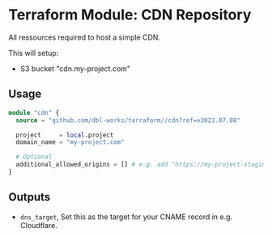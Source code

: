 # Terraform Module: CDN Repository

All ressources required to host a simple CDN.

This will setup:
- S3 bucket "cdn.my-project.com"

## Usage

```terraform
module "cdn" {
  source = "github.com/dbl-works/terraform//cdn?ref=v2021.07.08"

  project     = local.project
  domain_name = "my-project.com"

  # Optional
  additional_allowed_origins = [] # e.g. add "https://my-project-staging.com", "https://*.my-project-staging.com"
}
```


## Outputs
- `dns_target`, Set this as the target for your CNAME record in e.g. Cloudflare.
